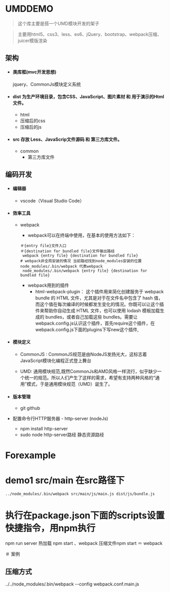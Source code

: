 # UMDDEMO
>这个库主要是搭一个UMD模块开发的架子

>主要用html5、css3、less、es6、jQuery、bootstrap、webpack压缩、juicer模版渲染

## 架构
- #### 类库框(mvc开发思想)
   jquery、CommonJs模块定义系统

- #### dist  为生产环境目录，包含CSS、JavaScript、图片素材 和 用于演示的Html文件。
     - html    
     - 压缩后的css
     - 压缩后的js 
     

- #### src 存放 Less、JavaScrip文件源码 和 第三方库文件。
     - common 
         - 第三方库文件
   

## 编码开发

- #### 编辑器 
   - vscode（Visual Studio Code）

       
- #### 效率工具

   - webpack
      - webpack可以在终端中使用，在基本的使用方法如下：

       ```
       ＃{entry file}文件入口
       ＃{destination for bundled file}文件输出路经
        webpack {entry file} {destination for bundled file}
       # webpack非全局安装的情况 当前路经找到node_modules安装的位置 node_modules/.bin/webpack 代表webpack
        node_modules/.bin/webpack {entry file} {destination for bundled file}

       ```
      - webpack用到的插件
        - html-webpack-plugin：
        这个插件用来简化创建服务于 webpack bundle 的 HTML 文件，尤其是对于在文件名中包含了 hash 值，而这个值在每次编译的时候都发生变化的情况。你既可以让这个插件来帮助你自动生成 HTML 文件，也可以使用 lodash 模板加载生成的 bundles，或者自己加载这些 bundles。需要让webpack.config.js认识这个插件，首先require这个插件，在webpack.config.js下面的plugins下写new这个插件,
    



      
      
- #### 模块定义
    - CommonJS : CommonJS规范是由NodeJS发扬光大，这标志着JavaScript模块化编程正式登上舞台
    
    - UMD: 通用模块规范,既然CommonJs和AMD风格一样流行，似乎缺少一个统一的规范。所以人们产生了这样的需求，希望有支持两种风格的“通用”模式，于是通用模块规范（UMD）诞生了。
    
    
- #### 版本管理

   - git github



- 配置命令行HTTP服务器 - http-server (nodeJs)
  - npm install http-server 
  - sudo node http-server路经 静态资源路经

  
# Forexample
# demo1 src/main 在src路径下
```../node_modules/.bin/webpack src/main/js/main.js dist/js/bundle.js```


# 执行在package.json下面的scripts设置快捷指令，用npm执行
npm run server 热加载
npm start 、webpack 压缩文件npm start ＝ webpack



＃ 案例

## 压缩方式
 ../../node_modules/.bin/webpack --config webpack.conf.main.js